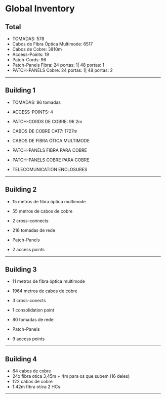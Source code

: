 # Global Inventory

## Total

- TOMADAS: 578
- Cabos de Fibra Óptica Multimode: 6517
- Cabos de Cobre: 3810m
- Access-Points: 19
- Patch-Cords: 96 
- Patch-Panels Fibra: 24 portas: 1|  48 portas: 1
- PATCH-PANELS Cobre: 24 portas: 1| 48 portas: 2

---

## Building 1

- TOMADAS: 96 tomadas

- ACCESS-POINTS: 4 

- PATCH-CORDS DE COBRE: 96 2m

- CABOS DE COBRE CAT7: 1727m

- CABOS DE FIBRA ÓTICA MULTIMODE

- PATCH-PANELS FIBRA PARA COBRE

- PATCH-PANELS COBRE PARA COBRE

- TELECOMUNICATION ENCLOSURES

---

## Building 2

- 15 metros de fibra óptica multimode

- 55 metros de cabos de cobre

- 2 cross-connects

- 216 tomadas de rede

- Patch-Panels

- 2 access points

---

## Building 3

- 11 metros de fibra óptica multimode

- 1964 metros de cabos de cobre

- 3 cross-conects

- 1 consolidation point

- 80 tomadas de rede

- Patch-Panels

- 9 access points

---

## Building 4

- 64 cabos de cobre
- 24x fibra otica 3,45m + 4m para os que subem (16 deles)
- 122 cabos de cobre
- 1.42m fibra otica  2 HCs

---


